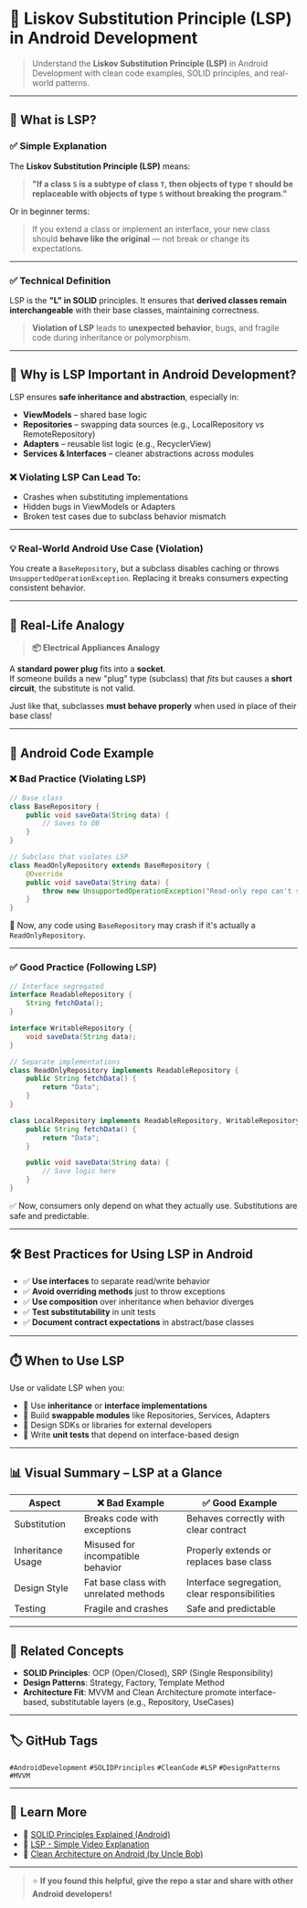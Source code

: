 # 🚀 Liskov Substitution Principle (LSP) in Android Development

> Understand the **Liskov Substitution Principle (LSP)** in Android Development with clean code examples, SOLID principles, and real-world patterns.

---

## 🧠 What is LSP?

### ✅ Simple Explanation
The **Liskov Substitution Principle (LSP)** means:

> **"If a class `S` is a subtype of class `T`, then objects of type `T` should be replaceable with objects of type `S` without breaking the program."**

Or in beginner terms:

> If you extend a class or implement an interface, your new class should **behave like the original** — not break or change its expectations.

---

### ✅ Technical Definition
LSP is the **"L" in SOLID** principles. It ensures that **derived classes remain interchangeable** with their base classes, maintaining correctness.

> **Violation of LSP** leads to **unexpected behavior**, bugs, and fragile code during inheritance or polymorphism.

---

## 📱 Why is LSP Important in Android Development?

LSP ensures **safe inheritance and abstraction**, especially in:

- **ViewModels** – shared base logic
- **Repositories** – swapping data sources (e.g., LocalRepository vs RemoteRepository)
- **Adapters** – reusable list logic (e.g., RecyclerView)
- **Services & Interfaces** – cleaner abstractions across modules

### ❌ Violating LSP Can Lead To:
- Crashes when substituting implementations
- Hidden bugs in ViewModels or Adapters
- Broken test cases due to subclass behavior mismatch

---

### 💡 Real-World Android Use Case (Violation)
You create a `BaseRepository`, but a subclass disables caching or throws `UnsupportedOperationException`. Replacing it breaks consumers expecting consistent behavior.

---

## 🧩 Real-Life Analogy

> **📦 Electrical Appliances Analogy**

A **standard power plug** fits into a **socket**.  
If someone builds a new "plug" type (subclass) that *fits* but causes a **short circuit**, the substitute is not valid.

Just like that, subclasses **must behave properly** when used in place of their base class!

---

## 🧪 Android Code Example

### ❌ Bad Practice (Violating LSP)

```java
// Base class
class BaseRepository {
    public void saveData(String data) {
        // Saves to DB
    }
}

// Subclass that violates LSP
class ReadOnlyRepository extends BaseRepository {
    @Override
    public void saveData(String data) {
        throw new UnsupportedOperationException("Read-only repo can't save");
    }
}
````

🧨 Now, any code using `BaseRepository` may crash if it's actually a `ReadOnlyRepository`.

---

### ✅ Good Practice (Following LSP)

```java
// Interface segregated
interface ReadableRepository {
    String fetchData();
}

interface WritableRepository {
    void saveData(String data);
}

// Separate implementations
class ReadOnlyRepository implements ReadableRepository {
    public String fetchData() {
        return "Data";
    }
}

class LocalRepository implements ReadableRepository, WritableRepository {
    public String fetchData() {
        return "Data";
    }

    public void saveData(String data) {
        // Save logic here
    }
}
```

✅ Now, consumers only depend on what they actually use. Substitutions are safe and predictable.

---

## 🛠️ Best Practices for Using LSP in Android

* ✅ **Use interfaces** to separate read/write behavior
* ✅ **Avoid overriding methods** just to throw exceptions
* ✅ **Use composition** over inheritance when behavior diverges
* ✅ **Test substitutability** in unit tests
* ✅ **Document contract expectations** in abstract/base classes

---

## ⏱️ When to Use LSP

Use or validate LSP when you:

* 🔄 Use **inheritance** or **interface implementations**
* 🔌 Build **swappable modules** like Repositories, Services, Adapters
* 🤖 Design SDKs or libraries for external developers
* 🧪 Write **unit tests** that depend on interface-based design

---

## 📊 Visual Summary – LSP at a Glance

| Aspect            | ❌ Bad Example                         | ✅ Good Example                                |
| ----------------- | ------------------------------------- | --------------------------------------------- |
| Substitution      | Breaks code with exceptions           | Behaves correctly with clear contract         |
| Inheritance Usage | Misused for incompatible behavior     | Properly extends or replaces base class       |
| Design Style      | Fat base class with unrelated methods | Interface segregation, clear responsibilities |
| Testing           | Fragile and crashes                   | Safe and predictable                          |

---

## 🔗 Related Concepts

* **SOLID Principles**: OCP (Open/Closed), SRP (Single Responsibility)
* **Design Patterns**: Strategy, Factory, Template Method
* **Architecture Fit**: MVVM and Clean Architecture promote interface-based, substitutable layers (e.g., Repository, UseCases)

---

## 🏷️ GitHub Tags

`#AndroidDevelopment` `#SOLIDPrinciples` `#CleanCode` `#LSP` `#DesignPatterns` `#MVVM`

---

## 📘 Learn More

* 📖 [SOLID Principles Explained (Android)](https://developer.android.com/jetpack/guide)
* 🎥 [LSP - Simple Video Explanation](https://www.youtube.com/watch?v=QDQ9F_4n9Mw)
* 📄 [Clean Architecture on Android (by Uncle Bob)](https://8thlight.com/blog/uncle-bob/2012/08/13/the-clean-architecture.html)

---

> ⭐ **If you found this helpful, give the repo a star and share with other Android developers!**
